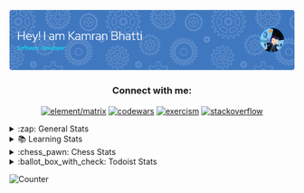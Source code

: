![Header](./header.png)

<h3 align="center">Connect with me:</h3>
<p align="center">
<a
 href="https://matrix.to/#/@tr1x:matrix.org" target="blank"><img 
align="center" 
src="https://img.shields.io/badge/Element-0DBD8B?style=for-the-badge&logo=element&logoColor=white"
 alt="element/matrix" /></a>
  <a 
href="https://www.codewars.com/users/tr1x" target="blank"><img 
align="center" 
src="https://img.shields.io/badge/Codewars-B1361E?style=for-the-badge&logo=Codewars&logoColor=white"
 alt="codewars"/></a>
 <a 
href="https://exercism.org/profiles/k5924" target="blank"><img 
align="center" 
src="https://img.shields.io/badge/Exercism-009CAB?style=for-the-badge&logo=exercism&logoColor=white"
 alt="exercism"/></a>
  <a 
href="https://stackoverflow.com/users/19610549/tr1x" target="blank"><img 
align="center" 
src="https://aleen42.github.io/badges/src/stackoverflow.svg"
 alt="stackoverflow"/></a>
 </p>

<details>
 <summary>:zap: General Stats</summary>

![Metrics](https://github.com/k5924/k5924/blob/main/github-metrics.svg)
</details>
<details>
 <summary>📚 Learning Stats</summary>

[![roadmap.sh](https://api.roadmap.sh/v1-badge/wide/643c11c8e2725773748f1b33?variant=dark)](https://roadmap.sh)
</details>
<details>
 <summary>:chess_pawn: Chess Stats</summary>
<!--START_SECTION:chessStats-->
<!-- Automatically generated with https://github.com/Balastrong/chess-stats-action -->

| Type | Rapid ⏲️ | Blitz ⚡ | Bullet 🔫 |
|:---:|:---:|:---:|:---:|
| Current | 285 | No Rating | No Rating |
| Best | 296 | No Rating | No Rating |

| White ⚪ | Black ⚫ | Result 🏆 | Date 📅 | Position 🗺️ | Type 🕕 |
|:---:|:---:|:---:|:---:|:---:|:---:|
| **yttr1x** | Karens11 | win 🥇 | 8/12/2022 | <a href="http://www.ee.unb.ca/cgi-bin/tervo/fen.pl?select=6q1/2K5/3n4/1k6/4Qb2/8/8/8 b - -">Link</a> | Rapid |
| x-9016632113 | **yttr1x** | win 🥇 | 6/12/2022 | <a href="http://www.ee.unb.ca/cgi-bin/tervo/fen.pl?select=1n6/p1p2kpp/1r6/8/2N1R2P/2P5/P7/K2r4 w - -">Link</a> | Rapid |
| thienkhang09358 | **yttr1x** | checkmated ❌ | 3/12/2022 | <a href="http://www.ee.unb.ca/cgi-bin/tervo/fen.pl?select=4kb1r/p1pQ1p2/2B1p1p1/1p5p/1P6/2P5/P6P/RNB1K1NR b KQk -">Link</a> | Rapid |
| **yttr1x** | theThristywo | checkmated ❌ | 1/12/2022 | <a href="http://www.ee.unb.ca/cgi-bin/tervo/fen.pl?select=3k3r/7p/2n2n2/1p6/8/8/r1q5/1K6 w - -">Link</a> | Rapid |
| Spicymayo10 | **yttr1x** | insufficient ⏸️ | 30/11/2022 | <a href="http://www.ee.unb.ca/cgi-bin/tervo/fen.pl?select=7K/8/8/7k/8/8/8/8 b - -">Link</a> | Rapid |
| **yttr1x** | Hqzeee | win 🥇 | 30/11/2022 | <a href="http://www.ee.unb.ca/cgi-bin/tervo/fen.pl?select=r1b2Q1Q/ppppk3/6p1/6Np/1b3p2/8/PPP2PPP/RN3K1R b - -">Link</a> | Rapid |
| bigmode55 | **yttr1x** | checkmated ❌ | 28/11/2022 | <a href="http://www.ee.unb.ca/cgi-bin/tervo/fen.pl?select=r1N1k2r/1pBbQppp/p3pn2/3p4/8/6P1/PPP1PPBP/R3K1NR b KQ -">Link</a> | Rapid |
| **yttr1x** | EliteBestChessPlayer | checkmated ❌ | 27/11/2022 | <a href="http://www.ee.unb.ca/cgi-bin/tervo/fen.pl?select=6k1/p4p2/4p1p1/2p1P1p1/P4PP1/1P6/r6P/3r1K2 w - -">Link</a> | Rapid |

<!--END_SECTION:chessStats-->
</details>
<details>
 <summary>:ballot_box_with_check: Todoist Stats</summary>
<!-- TODO-IST:START -->
🏆  11,439 Karma Points           
🌸  Completed 1 tasks today           
✅  Completed 1,098 tasks so far           
⏳  Longest streak is 11 days
<!-- TODO-IST:END -->
</details>

![Counter](https://komarev.com/ghpvc/?username=k5924&style=for-the-badge&color=blueviolet)
